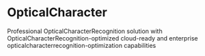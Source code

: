 # OpticalCharacter
Professional OpticalCharacterRecognition solution with OpticalCharacterRecognition-optimized cloud-ready and enterprise opticalcharacterrecognition-optimization capabilities
